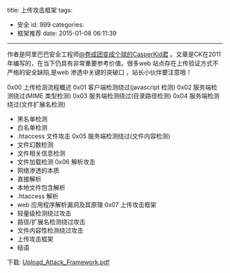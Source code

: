 title: 上传攻击框架
tags:
  - 安全
id: 999
categories:
  - 框架推荐
date: 2015-01-08 06:11:39
---

<span style="line-height: 1.5em;">作者是阿里巴巴安全工程师</span>[@卷成团变成个球的CasperKid君](http://weibo.com/n/%E5%8D%B7%E6%88%90%E5%9B%A2%E5%8F%98%E6%88%90%E4%B8%AA%E7%90%83%E7%9A%84CasperKid%E5%90%9B)<span style="line-height: 1.5em;"> 。文章是CK在2011年编写的，在当下仍具有非常重要参考价值。很多web 站点存在上传验证方式不严格的安全缺陷,是web 渗透中关键的突破口 ，站长小伙伴要注意哦！</span>

0x00 上传检测流程概述
0x01 客户端检测绕过(javascript 检测)
0x02 服务端检测绕过(MIME 类型检测)
0x03 服务端检测绕过(目录路径检测)
0x04 服务端检测绕过(文件扩展名检测)
- 黑名单检测
- 白名单检测
- .htaccess 文件攻击
0x05 服务端检测绕过(文件内容检测)
- 文件幻数检测
- 文件相关信息检测
- 文件加载检测
0x06 解析攻击
- 网络渗透的本质
- 直接解析
- 本地文件包含解析
- .htaccess 解析
- web 应用程序解析漏洞及其原理
0x07 上传攻击框架
- 轻量级检测绕过攻击
- 路径/扩展名检测绕过攻击
- 文件内容性检测绕过攻击
- 上传攻击框架
- 结语

下载: [Upload_Attack_Framework.pdf](http://www.owasp.org.cn/OWASP_Training/Upload_Attack_Framework.pdf)
